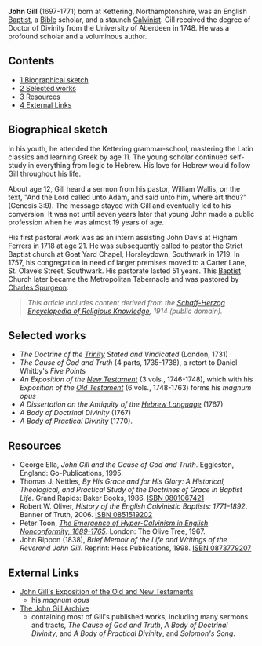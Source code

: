 **John Gill** (1697-1771) born at Kettering, Northamptonshire, was
an English [Baptist](Baptist "Baptist"), a [Bible](Bible "Bible")
scholar, and a staunch [Calvinist](Calvinism "Calvinism"). Gill
received the degree of Doctor of Divinity from the University of
Aberdeen in 1748. He was a profound scholar and a voluminous
author.

## Contents

-   [1 Biographical sketch](#Biographical_sketch)
-   [2 Selected works](#Selected_works)
-   [3 Resources](#Resources)
-   [4 External Links](#External_Links)

## Biographical sketch

In his youth, he attended the Kettering grammar-school, mastering
the Latin classics and learning Greek by age 11. The young scholar
continued self-study in everything from logic to Hebrew. His love
for Hebrew would follow Gill throughout his life.

About age 12, Gill heard a sermon from his pastor, William Wallis,
on the text, "And the Lord called unto Adam, and said unto him,
where art thou?" (Genesis 3:9). The message stayed with Gill and
eventually led to his conversion. It was not until seven years
later that young John made a public profession when he was almost
19 years of age.

His first pastoral work was as an intern assisting John Davis at
Higham Ferrers in 1718 at age 21. He was subsequently called to
pastor the Strict Baptist church at Goat Yard Chapel, Horsleydown,
Southwark in 1719. In 1757, his congregation in need of larger
premises moved to a Carter Lane, St. Olave’s Street, Southwark. His
pastorate lasted 51 years. This [Baptist](Baptist "Baptist") Church
later became the Metropolitan Tabernacle and was pastored by
[Charles Spurgeon](Charles_Spurgeon "Charles Spurgeon").

> *This article includes content derived from the [Schaff-Herzog Encyclopedia of Religious Knowledge](Schaff-Herzog_Encyclopedia_of_Religious_Knowledge "Schaff-Herzog Encyclopedia of Religious Knowledge"), 1914 (public domain).*

## Selected works

-   *The Doctrine of the [Trinity](Trinity "Trinity") Stated and Vindicated*
    (London, 1731)
-   *The Cause of God and Truth* (4 parts, 1735-1738), a retort to
    Daniel Whitby's *Five Points*
-   *An Exposition of the [New Testament](New_Testament "New Testament")*
    (3 vols., 1746-1748), which with his
    *Exposition of the [Old Testament](Old_Testament "Old Testament")*
    (6 vols., 1748-1763) forms his *magnum opus*
-   *A Dissertation on the Antiquity of the [Hebrew Language](Hebrew_language "Hebrew language")*
    (1767)
-   *A Body of Doctrinal Divinity* (1767)
-   *A Body of Practical Divinity* (1770).

## Resources

-   George Ella, *John Gill and the Cause of God and Truth*.
    Eggleston, England: Go-Publications, 1995.
-   Thomas J. Nettles,
    *By His Grace and for His Glory: A Historical, Theological, and Practical Study of the Doctrines of Grace in Baptist Life*.
    Grand Rapids: Baker Books, 1986.
    [ISBN 0801067421](http://www.theopedia.com/Special:BookSources/0801067421)
-   Robert W. Oliver,
    *History of the English Calvinistic Baptists: 1771–1892*. Banner of
    Truth, 2006.
    [ISBN 0851519202](http://www.theopedia.com/Special:BookSources/0851519202)
-   Peter Toon,
    *[The Emergence of Hyper-Calvinism in English Nonconformity, 1689-1765](http://www.anglicanbooksrevitalized.us/Peter_Toons_Books_Online/History/hypercal1.htm)*.
    London: The Olive Tree, 1967.
-   John Rippon (1838),
    *Brief Memoir of the Life and Writings of the Reverend John Gill*.
    Reprint: Hess Publications, 1998.
    [ISBN 0873779207](http://www.theopedia.com/Special:BookSources/0873779207)

## External Links

-   [John Gill's Exposition of the Old and New Testaments](http://www.freegrace.net/gill)
    - his *magnum opus*
-   [The John Gill Archive](http://www.pbministries.org/books/gill/gills_archive.htm)
    - containing most of Gill's published works, including many sermons
    and tracts, *The Cause of God and Truth*,
    *A Body of Doctrinal Divinity*, and *A Body of Practical Divinity*,
    and *Solomon's Song*.



